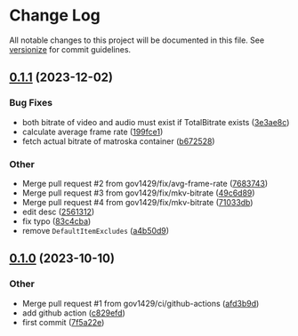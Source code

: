 # Change Log

All notable changes to this project will be documented in this file. See [versionize](https://github.com/versionize/versionize) for commit guidelines.

<a name="0.1.1"></a>
## [0.1.1](https://www.github.com/gov1429/RightProperties/releases/tag/v0.1.1) (2023-12-02)

### Bug Fixes

* both bitrate of video and audio must exist if TotalBitrate exists ([3e3ae8c](https://www.github.com/gov1429/RightProperties/commit/3e3ae8cec9c82a8c6c5b5810f11040809b627ea8))
* calculate average frame rate ([199fce1](https://www.github.com/gov1429/RightProperties/commit/199fce1f9eebd4ff2cad8a1edda66404b9148d9d))
* fetch actual bitrate of matroska container ([b672528](https://www.github.com/gov1429/RightProperties/commit/b672528d93d110034aff37744c495b2c3750e932))

### Other

* Merge pull request #2 from gov1429/fix/avg-frame-rate ([7683743](https://www.github.com/gov1429/RightProperties/commit/76837434ccaf434cd41e85228df6e64039a4ece8))
* Merge pull request #3 from gov1429/fix/mkv-bitrate ([49c6d89](https://www.github.com/gov1429/RightProperties/commit/49c6d898434bcf490c81774ee810e70ec99abc59))
* Merge pull request #4 from gov1429/fix/mkv-bitrate ([71033db](https://www.github.com/gov1429/RightProperties/commit/71033db03b9f815d7b6e17a6eb6da6b11d53bbf3))
* edit desc ([2561312](https://www.github.com/gov1429/RightProperties/commit/25613125ac425b6282b7aec2c63beeded8088654))
* fix typo ([83c4cba](https://www.github.com/gov1429/RightProperties/commit/83c4cba14920b3c270080efb6d0dc1945d0e398c))
* remove `DefaultItemExcludes` ([a4b50d9](https://www.github.com/gov1429/RightProperties/commit/a4b50d972d2f6c4c0bfa47853f6a3c3093a99ac3))

<a name="0.1.0"></a>
## [0.1.0](https://www.github.com/gov1429/RightProperties/releases/tag/v0.1.0) (2023-10-10)

### Other

* Merge pull request #1 from gov1429/ci/github-actions ([afd3b9d](https://www.github.com/gov1429/RightProperties/commit/afd3b9dac4d34a6972f9b622c6d691128bebc714))
* add github action ([c829efd](https://www.github.com/gov1429/RightProperties/commit/c829efd6bbcfb868e3a0c9f63007d1d3ec9186d0))
* first commit ([7f5a22e](https://www.github.com/gov1429/RightProperties/commit/7f5a22e0411a6409de8d5cb91a1f7f820f8f5b06))

